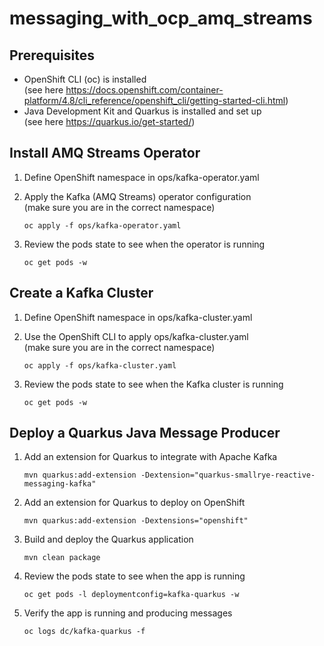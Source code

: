 # messaging_with_ocp_amq_streams


## Prerequisites

- OpenShift CLI (oc) is installed
  <br/> (see here https://docs.openshift.com/container-platform/4.8/cli_reference/openshift_cli/getting-started-cli.html)
- Java Development Kit and Quarkus is installed and set up
  <br/> (see here https://quarkus.io/get-started/)



## Install AMQ Streams Operator

1. Define OpenShift namespace in ops/kafka-operator.yaml
2. Apply the Kafka (AMQ Streams) operator configuration 
<br/> (make sure you are in the correct namespace)

    ```Shell
    oc apply -f ops/kafka-operator.yaml
    ```

1. Review the pods state to see when the operator is running

    ```Shell
    oc get pods -w
    ```



## Create a Kafka Cluster

1. Define OpenShift namespace in ops/kafka-cluster.yaml
2. Use the OpenShift CLI to apply ops/kafka-cluster.yaml
<br/> (make sure you are in the correct namespace)

    ```Shell
    oc apply -f ops/kafka-cluster.yaml
    ```

3. Review the pods state to see when the Kafka cluster is running

    ```Shell
    oc get pods -w
    ```



## Deploy a Quarkus Java Message Producer

1. Add an extension for Quarkus to integrate with Apache Kafka

    ```Shell
    mvn quarkus:add-extension -Dextension="quarkus-smallrye-reactive-messaging-kafka"
    ```

2. Add an extension for Quarkus to deploy on OpenShift

    ```Shell
    mvn quarkus:add-extension -Dextensions="openshift"
    ```

3. Build and deploy the Quarkus application

    ```Shell
    mvn clean package
    ```

4. Review the pods state to see when the app is running

    ```Shell
    oc get pods -l deploymentconfig=kafka-quarkus -w
    ```

5. Verify the app is running and producing messages


    ```Shell
    oc logs dc/kafka-quarkus -f
    ```
